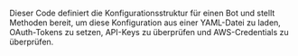 
Dieser Code definiert die Konfigurationsstruktur für einen Bot und stellt Methoden bereit, um diese Konfiguration aus einer YAML-Datei zu laden, OAuth-Tokens zu setzen, API-Keys zu überprüfen und AWS-Credentials zu überprüfen.